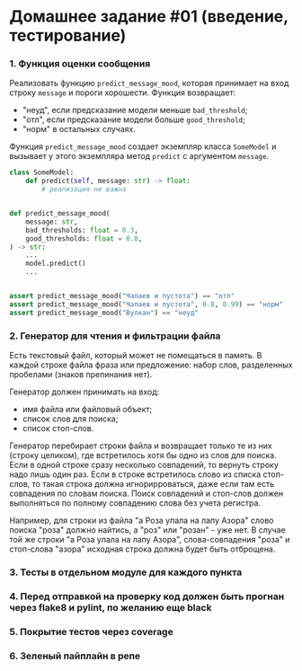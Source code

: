 # Домашнее задание #01 (введение, тестирование)

### 1. Функция оценки сообщения
Реализовать функцию `predict_message_mood`, которая принимает на вход строку `message` и пороги хорошести.
Функция возвращает:
- "неуд", если предсказание модели меньше `bad_threshold`;
- "отл", если предсказание модели больше `good_threshold`;
- "норм" в остальных случаях.

Функция `predict_message_mood` создает экземпляр класса `SomeModel` и вызывает у этого экземпляра метод `predict` с аргументом `message`.

```py
class SomeModel:
    def predict(self, message: str) -> float:
        # реализация не важна


def predict_message_mood(
    message: str,
    bad_thresholds: float = 0.3,
    good_thresholds: float = 0.8,
) -> str:
    ...
    model.predict()
    ...


assert predict_message_mood("Чапаев и пустота") == "отл"
assert predict_message_mood("Чапаев и пустота", 0.8, 0.99) == "норм"
assert predict_message_mood("Вулкан") == "неуд"
```

### 2. Генератор для чтения и фильтрации файла
Есть текстовый файл, который может не помещаться в память.
В каждой строке файла фраза или предложение: набор слов, разделенных пробелами (знаков препинания нет).

Генератор должен принимать на вход:
- имя файла или файловый объект;
- список слов для поиска;
- список стоп-слов.

Генератор перебирает строки файла и возвращает только те из них (строку целиком), где встретилось хотя бы одно из слов для поиска.
Если в одной строке сразу несколько совпадений, то вернуть строку надо лишь один раз.
Если в строке встретилось слово из списка стоп-слов, то такая строка должна игнорирроваться, даже если там есть совпадения по словам поиска.
Поиск совпадений и стоп-слов должен выполняться по полному совпадению слова без учета регистра.

Например, для строки из файла "а Роза упала на лапу Азора" слово поиска "роза" должно найтись, а "роз" или "розан" - уже нет.
В случае той же строки "а Роза упала на лапу Азора", слова-совпадения "роза" и стоп-слова "азора" исходная строка должна будет быть отброщена.

### 3. Тесты в отдельном модуле для каждого пункта

### 4. Перед отправкой на проверку код должен быть прогнан через flake8 и pylint, по желанию еще black

### 5. Покрытие тестов через coverage

### 6. Зеленый пайплайн в репе